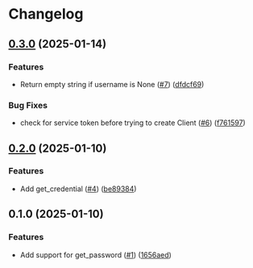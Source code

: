 # Changelog

## [0.3.0](https://github.com/risqcapital/keyrings.onepassword/compare/v0.2.0...v0.3.0) (2025-01-14)


### Features

* Return empty string if username is None ([#7](https://github.com/risqcapital/keyrings.onepassword/issues/7)) ([dfdcf69](https://github.com/risqcapital/keyrings.onepassword/commit/dfdcf696ceeb72ac31d1542026b2ff9afea2f08a))


### Bug Fixes

* check for service token before trying to create Client ([#6](https://github.com/risqcapital/keyrings.onepassword/issues/6)) ([f761597](https://github.com/risqcapital/keyrings.onepassword/commit/f761597f3e3bf1402e317dfa2e2356c1db410720))

## [0.2.0](https://github.com/risqcapital/keyrings.onepassword/compare/v0.1.0...v0.2.0) (2025-01-10)


### Features

* Add get_credential ([#4](https://github.com/risqcapital/keyrings.onepassword/issues/4)) ([be89384](https://github.com/risqcapital/keyrings.onepassword/commit/be8938401cf5df4b2d803adeea593a147dccc08d))

## 0.1.0 (2025-01-10)


### Features

* Add support for get_password ([#1](https://github.com/risqcapital/keyrings.onepassword/issues/1)) ([1656aed](https://github.com/risqcapital/keyrings.onepassword/commit/1656aed6ed5d5dfe31d152db16b199ccfa2b9259))
